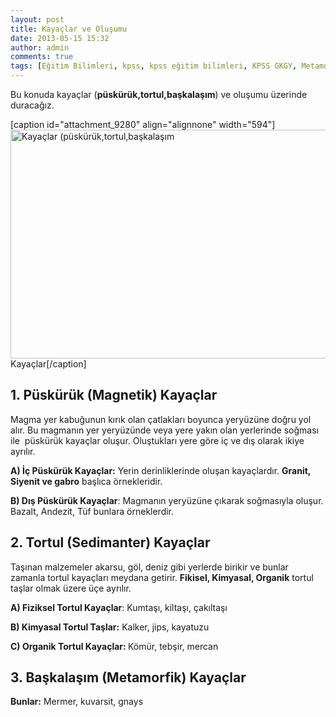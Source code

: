 ```yaml
---
layout: post
title: Kayaçlar ve Oluşumu
date: 2013-05-15 15:32
author: admin
comments: true
tags: [Eğitim Bilimleri, kpss, kpss eğitim bilimleri, KPSS GKGY, Metamorfik kayaçlar, püskürük kayaçlar, Son Konular, tortul kayaçlar]
---
```

Bu konuda kayaçlar (<strong>püskürük,tortul,başkalaşım</strong>) ve oluşumu üzerinde duracağız.

[caption id="attachment_9280" align="alignnone" width="594"]<a href="http://egitimvaktim.com/kayaclar-ve-olusumu/kayaclar" rel="attachment wp-att-9280"><img class="size-full wp-image-9280" alt="Kayaçlar (püskürük,tortul,başkalaşım" src="http://egitimvaktim.com/dosyalar/2013/04/Kayaçlar.png" width="594" height="366" /></a> Kayaçlar[/caption]
<h2>1. Püskürük (Magnetik) Kayaçlar</h2>
Magma yer kabuğunun kırık olan çatlakları boyunca yeryüzüne doğru yol alır. Bu magmanın yer yeryüzünde veya yere yakın olan yerlerinde soğması ile  püskürük kayaçlar oluşur. Oluştukları yere göre iç ve dış olarak ikiye ayrılır.

<strong>A) İç Püskürük Kayaçlar:</strong> Yerin derinliklerinde oluşan kayaçlardır. <strong>Granit, Siyenit ve gabro</strong> başlıca örnekleridir.

<strong>B) Dış Püskürük Kayaçlar</strong>: Magmanın yeryüzüne çıkarak soğmasıyla oluşur. Bazalt, Andezit, Tüf bunlara örneklerdir.
<h2>2. Tortul (Sedimanter) Kayaçlar</h2>
Taşınan malzemeler akarsu, göl, deniz gibi yerlerde birikir ve bunlar zamanla tortul kayaçları meydana getirir. <strong>Fikisel, Kimyasal, Organik</strong> tortul taşlar olmak üzere üçe ayrılır.

<strong>A) Fiziksel Tortul Kayaçlar</strong>: Kumtaşı, kiltaşı, çakıltaşı

<strong>B) Kimyasal Tortul Taşlar:</strong> Kalker, jips, kayatuzu

<strong>C) Organik Tortul Kayaçlar: </strong>Kömür, tebşir, mercan
<h2>3. Başkalaşım (Metamorfik) Kayaçlar</h2>
<strong>Bunlar:</strong> Mermer, kuvarsit, gnays
